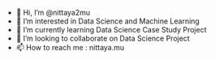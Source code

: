 - 👋 Hi, I’m @nittaya2mu
- 👀 I’m interested in Data Science and Machine Learning
- 🌱 I’m currently learning Data Science Case Study Project
- 💞️ I’m looking to collaborate on Data Science Project
- 📫 How to reach me : nittaya.mu

<!---
nittaya2mu/nittaya2mu is a ✨ special ✨ repository because its `README.md` (this file) appears on your GitHub profile.
You can click the Preview link to take a look at your changes.
--->
